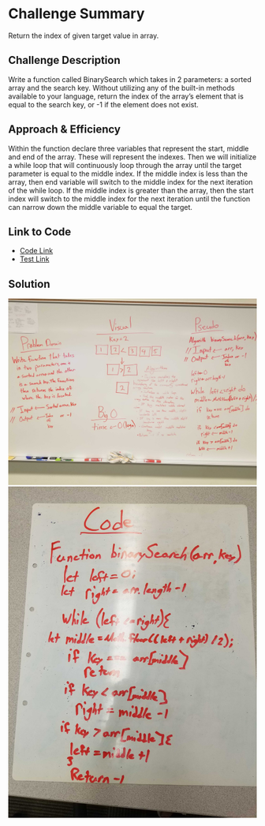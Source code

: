 # Challenge Summary
Return the index of given target value in array.

## Challenge Description
Write a function called BinarySearch which takes in 2 parameters: a sorted array and the search key. Without utilizing any of the built-in methods available to your language, return the index of the array’s element that is equal to the search key, or -1 if the element does not exist.

## Approach & Efficiency
Within the function declare three variables that represent the start, middle and end of the array. These will represent the indexes. Then we will initialize a while loop that will continuously loop through the array until the target parameter is equal to the middle index. If the middle index is less than the array, then end variable will switch to the middle index for the next iteration of the while loop. If the middle index is greater than the array, then the start index will switch to the middle index for the next iteration until the function can narrow down the middle variable to equal the target.

 ## Link to Code
 * [Code Link](./array-binary-search.js)
 * [Test Link](./__tests__/array-binary-search.test.js)

## Solution
![whiteBoard](./assets/arrayBinarySearch2.jpg)
![whiteBoard](./assets/arrayBinarySearch.jpg)
